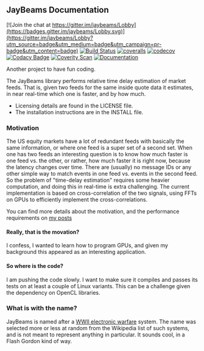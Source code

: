 ## JayBeams Documentation

[![Join the chat at https://gitter.im/jaybeams/Lobby](https://badges.gitter.im/jaybeams/Lobby.svg)](https://gitter.im/jaybeams/Lobby?utm_source=badge&utm_medium=badge&utm_campaign=pr-badge&utm_content=badge)
[![Build Status](https://travis-ci.org/coryan/jaybeams.svg?branch=master)](https://travis-ci.org/coryan/jaybeams)
[![coveralls](https://coveralls.io/repos/coryan/jaybeams/badge.svg?branch=master&service=github)](https://coveralls.io/github/coryan/jaybeams?branch=master)
[![codecov](https://codecov.io/gh/coryan/jaybeams/branch/master/graph/badge.svg)](https://codecov.io/gh/coryan/jaybeams)
[![Codacy Badge](https://api.codacy.com/project/badge/Grade/79c4108849884f4cb71e70597089f9cf)](https://www.codacy.com/app/coryan/jaybeams?utm_source=github.com&amp;utm_medium=referral&amp;utm_content=coryan/jaybeams&amp;utm_campaign=Badge_Grade)
[![Coverity Scan](https://img.shields.io/coverity/scan/12813.svg)](https://scan.coverity.com/projects/jaybeams2)
[![Documentation](https://img.shields.io/badge/documentation-master-brightgreen.svg)](http://coryan.github.io/jaybeams/)

Another project to have fun coding.

The JayBeams library performs relative time delay estimation of market
feeds.  That is, given two feeds for the same inside quote data it
estimates, in near real-time which one is faster, and by how much.

- Licensing details are found in the LICENSE file.
- The installation instructions are in the INSTALL file.

### Motivation

The US equity markets have a lot of redundant feeds with basically the
same information, or where one feed is a super set of a second set.
When one has two feeds an interesting question is to know how much
faster is one feed vs. the other, or rather, how much faster it is
right now, because the latency changes over time.  There are (usually)
no message IDs or any other simple way to match events in one feed
vs. events in the second feed.  So the problem of "time-delay
estimation" requires some heavier computation, and doing this in
real-time is extra challenging.  The current implementation is based
on cross-correlation of the two signals, using FFTs on GPUs to
efficiently implement the cross-correlations.

You can find more details about the motivation, and the performance
requirements on [my posts](htts://coryan.github.io/)

#### Really, that is the movation?

I confess, I wanted to learn how to program GPUs, and given my
background this appeared as an interesting application.

#### So where is the code?

I am pushing the code slowly.  I want to make sure it compiles and
passes its tests on at least a couple of Linux variants.  This can be
a challenge given the dependency on OpenCL libraries.

### What is with the name?

JayBeams is named after a [WWII electronic warfare](https://en.wikipedia.org/wiki/List_of_World_War_II_electronic_warfare_equipment) system.
The name was selected more or less at random from the Wikipedia list
of such systems, and is not meant to represent anything in
particular.  It sounds cool, in a Flash Gordon kind of way.
